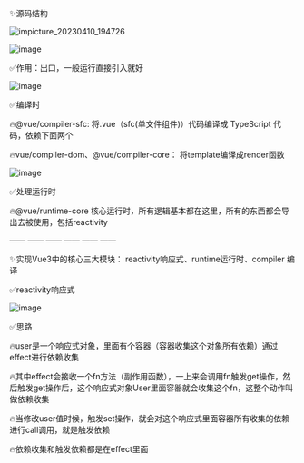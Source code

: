 ✨源码结构

![impicture_20230410_194726](https://user-images.githubusercontent.com/50047690/230895999-9deaab22-ecef-4a1e-902a-0c2de85f5e21.png)

![image](https://user-images.githubusercontent.com/50047690/230896167-400f52cb-cd76-477c-a726-5d6c05b63d47.png)

✅作用：出口，一般运行直接引入就好

![image](https://user-images.githubusercontent.com/50047690/230896228-947d8b78-e58f-4a9c-89a2-89c3ee3b69c1.png)

✅编译时

🔥@vue/compiler-sfc: 将.vue（sfc(单文件组件)）代码编译成 TypeScript 代码，依赖下面两个

🔥vue/compiler-dom、@vue/compiler-core： 将template编译成render函数

![image](https://user-images.githubusercontent.com/50047690/230896527-045e635c-b628-4055-8fd0-39f7c34d7604.png)

✅处理运行时

🔥@vue/runtime-core 核心运行时，所有逻辑基本都在这里，所有的东西都会导出去被使用，包括reactivity

—— —— —— —— —— ——

✨实现Vue3中的核心三大模块： reactivity响应式、runtime运行时、compiler 编译

✅reactivity响应式

![image](https://user-images.githubusercontent.com/50047690/231159356-66d8ae78-2981-432f-83ca-c92d8662b301.png)

✅思路

🔥user是一个响应式对象，里面有个容器（容器收集这个对象所有依赖）通过effect进行依赖收集

🔥其中effect会接收一个fn方法（副作用函数），一上来会调用fn触发get操作，然后触发get操作后，这个响应式对象User里面容器就会收集这个fn，这整个动作叫做依赖收集

🔥当修改user值时候，触发set操作，就会对这个响应式里面容器所有收集的依赖进行call调用，就是触发依赖

🔥依赖收集和触发依赖都是在effect里面
